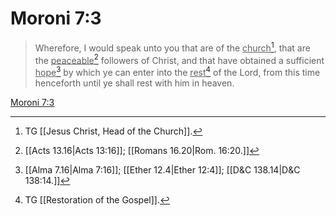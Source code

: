 # Moroni 7:3

> Wherefore, I would speak unto you that are of the <u>church</u>[^a], that are the <u>peaceable</u>[^b] followers of Christ, and that have obtained a sufficient <u>hope</u>[^c] by which ye can enter into the <u>rest</u>[^d] of the Lord, from this time henceforth until ye shall rest with him in heaven.

[Moroni 7:3](https://www.churchofjesuschrist.org/study/scriptures/bofm/moro/7?lang=eng&id=p3#p3)


[^a]: TG [[Jesus Christ, Head of the Church]].
[^b]: [[Acts 13.16|Acts 13:16]]; [[Romans 16.20|Rom. 16:20.]]
[^c]: [[Alma 7.16|Alma 7:16]]; [[Ether 12.4|Ether 12:4]]; [[D&C 138.14|D&C 138:14.]]
[^d]: TG [[Restoration of the Gospel]].
